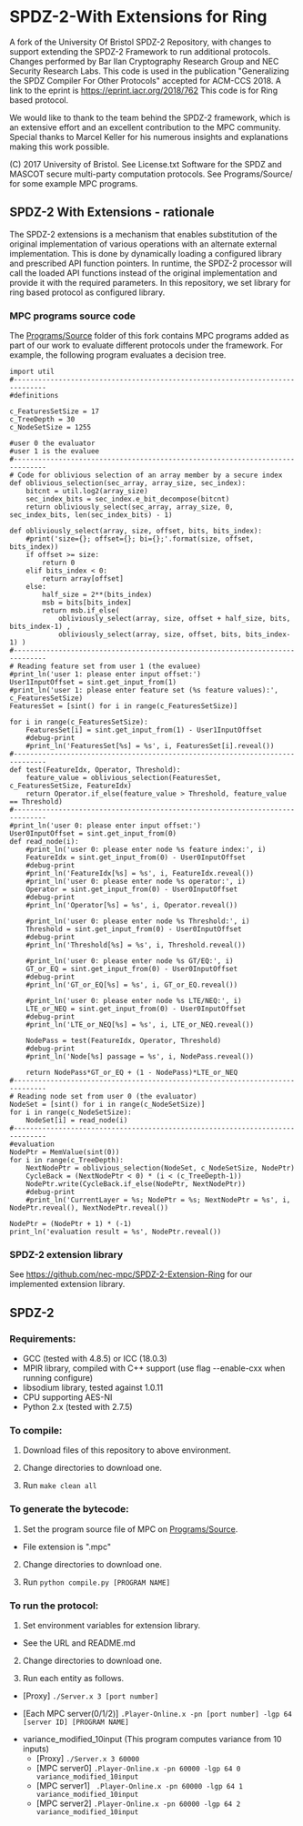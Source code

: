# SPDZ-2-With Extensions for Ring

A fork of the University Of Bristol SPDZ-2 Repository, with changes to support extending the SPDZ-2 Framework to run additional protocols. Changes performed by Bar Ilan Cryptography Research Group and NEC Security Research Labs. This code is used in the publication "Generalizing the SPDZ Compiler For Other Protocols" accepted for ACM-CCS 2018. A link to the eprint is https://eprint.iacr.org/2018/762 
This code is for Ring based protocol.

We would like to thank to the team behind the SPDZ-2 framework, which is an extensive effort and an excellent contribution to the MPC community. Special thanks to Marcel Keller for his numerous insights and explanations making this work possible.

(C) 2017 University of Bristol. See License.txt Software for the SPDZ and MASCOT secure multi-party computation protocols. See Programs/Source/ for some example MPC programs.

## SPDZ-2 With Extensions - rationale

The SPDZ-2 extensions is a mechanism that enables substitution of the original implementation of various operations with an alternate external implementation. This is done by dynamically loading a configured library and prescribed API function pointers. In runtime, the SPDZ-2 processor will call the loaded API functions instead of the original implementation and provide it with the required parameters. In this repository, we set library for ring based protocol as configured library.

### MPC programs source code
The [Programs/Source](https://github.com/nec-mpc/SPDZ-2/tree/master/Programs/Source) folder of this fork contains MPC programs added as part of our work to evaluate different protocols under the framework. For example, the following program evaluates a decision tree.  
```
import util
#------------------------------------------------------------------------------
#definitions

c_FeaturesSetSize = 17
c_TreeDepth = 30
c_NodeSetSize = 1255

#user 0 the evaluator
#user 1 is the evaluee
#------------------------------------------------------------------------------
# Code for oblivious selection of an array member by a secure index
def oblivious_selection(sec_array, array_size, sec_index):
    bitcnt = util.log2(array_size)
    sec_index_bits = sec_index.e_bit_decompose(bitcnt)
    return obliviously_select(sec_array, array_size, 0, sec_index_bits, len(sec_index_bits) - 1)

def obliviously_select(array, size, offset, bits, bits_index):
    #print('size={}; offset={}; bi={};'.format(size, offset, bits_index))
    if offset >= size:
        return 0
    elif bits_index < 0:
        return array[offset]
    else:
        half_size = 2**(bits_index)
        msb = bits[bits_index]
        return msb.if_else(
            obliviously_select(array, size, offset + half_size, bits, bits_index-1) ,
            obliviously_select(array, size, offset, bits, bits_index-1) )
#------------------------------------------------------------------------------
# Reading feature set from user 1 (the evaluee)
#print_ln('user 1: please enter input offset:')
User1InputOffset = sint.get_input_from(1)
#print_ln('user 1: please enter feature set (%s feature values):', c_FeaturesSetSize)
FeaturesSet = [sint() for i in range(c_FeaturesSetSize)]

for i in range(c_FeaturesSetSize):
    FeaturesSet[i] = sint.get_input_from(1) - User1InputOffset
    #debug-print
    #print_ln('FeaturesSet[%s] = %s', i, FeaturesSet[i].reveal())
#------------------------------------------------------------------------------
def test(FeatureIdx, Operator, Threshold):
    feature_value = oblivious_selection(FeaturesSet, c_FeaturesSetSize, FeatureIdx)
    return Operator.if_else(feature_value > Threshold, feature_value == Threshold)
#------------------------------------------------------------------------------
#print_ln('user 0: please enter input offset:')
User0InputOffset = sint.get_input_from(0)
def read_node(i):
    #print_ln('user 0: please enter node %s feature index:', i)
    FeatureIdx = sint.get_input_from(0) - User0InputOffset
    #debug-print
    #print_ln('FeatureIdx[%s] = %s', i, FeatureIdx.reveal())
    #print_ln('user 0: please enter node %s operator:', i)
    Operator = sint.get_input_from(0) - User0InputOffset
    #debug-print
    #print_ln('Operator[%s] = %s', i, Operator.reveal())

    #print_ln('user 0: please enter node %s Threshold:', i)
    Threshold = sint.get_input_from(0) - User0InputOffset
    #debug-print
    #print_ln('Threshold[%s] = %s', i, Threshold.reveal())

    #print_ln('user 0: please enter node %s GT/EQ:', i)
    GT_or_EQ = sint.get_input_from(0) - User0InputOffset
    #debug-print
    #print_ln('GT_or_EQ[%s] = %s', i, GT_or_EQ.reveal())

    #print_ln('user 0: please enter node %s LTE/NEQ:', i)
    LTE_or_NEQ = sint.get_input_from(0) - User0InputOffset
    #debug-print
    #print_ln('LTE_or_NEQ[%s] = %s', i, LTE_or_NEQ.reveal())

    NodePass = test(FeatureIdx, Operator, Threshold)
    #debug-print
    #print_ln('Node[%s] passage = %s', i, NodePass.reveal())

    return NodePass*GT_or_EQ + (1 - NodePass)*LTE_or_NEQ
#------------------------------------------------------------------------------
# Reading node set from user 0 (the evaluator)
NodeSet = [sint() for i in range(c_NodeSetSize)]
for i in range(c_NodeSetSize):
    NodeSet[i] = read_node(i)
#------------------------------------------------------------------------------
#evaluation
NodePtr = MemValue(sint(0))
for i in range(c_TreeDepth):
    NextNodePtr = oblivious_selection(NodeSet, c_NodeSetSize, NodePtr)
    CycleBack = (NextNodePtr < 0) * (i < (c_TreeDepth-1))
    NodePtr.write(CycleBack.if_else(NodePtr, NextNodePtr))
    #debug-print
    #print_ln('CurrentLayer = %s; NodePtr = %s; NextNodePtr = %s', i, NodePtr.reveal(), NextNodePtr.reveal())

NodePtr = (NodePtr + 1) * (-1)
print_ln('evaluation result = %s', NodePtr.reveal())
```
### SPDZ-2 extension library
See https://github.com/nec-mpc/SPDZ-2-Extension-Ring for our implemented extension library.

## SPDZ-2
### Requirements:

- GCC (tested with 4.8.5) or ICC (18.0.3)
- MPIR library, compiled with C++ support (use flag --enable-cxx when running configure)
- libsodium library, tested against 1.0.11
- CPU supporting AES-NI
- Python 2.x (tested with 2.7.5)

### To compile:
1) Download files of this repository to above environment.

2) Change directories to download one.

3) Run `make clean all`

### To generate the bytecode:
1) Set the program source file of MPC on [Programs/Source](https://github.com/nec-mpc/SPDZ-2/tree/master/Programs/Source). 
 - File extension is ".mpc"
 
2) Change directories to download one.

3) Run `python compile.py [PROGRAM NAME]`

### To run the protocol:
1) Set environment variables for extension library. 
 - See the URL and README.md

2) Change directories to download one.

3) Run each entity as follows.
* [Proxy]
	`./Server.x 3 [port number]`
	
* [Each MPC server(0/1/2)] 
	`.Player-Online.x -pn [port number] -lgp 64 [server ID] [PROGRAM NAME]`

- variance_modified_10input (This program computes variance from 10 inputs)
   * [Proxy]
     `./Server.x 3 60000`
   * [MPC server0]
     `.Player-Online.x -pn 60000 -lgp 64 0 variance_modified_10input`
   * [MPC server1]
      ` .Player-Online.x -pn 60000 -lgp 64 1 variance_modified_10input`
   * [MPC server2]
      `.Player-Online.x -pn 60000 -lgp 64 2 variance_modified_10input`
